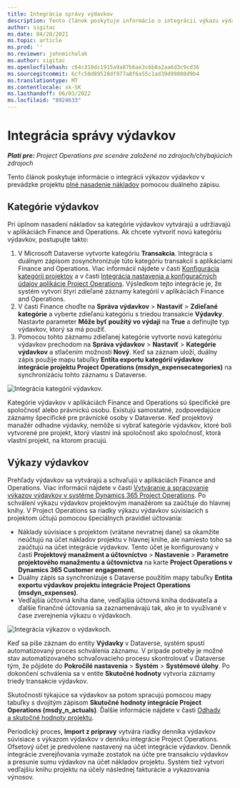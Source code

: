 ```yaml
---
title: Integrácia správy výdavkov
description: Tento článok poskytuje informácie o integrácii výkazu výdavkov v projektových operáciách pomocou duálneho zápisu.
author: sigitac
ms.date: 04/28/2021
ms.topic: article
ms.prod: ''
ms.reviewer: johnmichalak
ms.author: sigitac
ms.openlocfilehash: c64c318dc1915a9a87b6ae3c6b8a2aa6d3c9cd36
ms.sourcegitcommit: 6cfc50d89528df977a8f6a55c1ad39d99800d9b4
ms.translationtype: MT
ms.contentlocale: sk-SK
ms.lasthandoff: 06/03/2022
ms.locfileid: "8924633"
---
```

# <a name="expense-management-integration"></a>Integrácia správy výdavkov

_**Platí pre:** Project Operations pre scenáre založené na zdrojoch/chýbajúcich zdrojoch_

Tento článok poskytuje informácie o integrácii výkazov výdavkov v prevádzke projektu [plné nasadenie nákladov](../expense/expense-overview.md) pomocou duálneho zápisu.

## <a name="expense-categories"></a>Kategórie výdavkov

Pri úplnom nasadení nákladov sa kategórie výdavkov vytvárajú a udržiavajú v aplikáciách Finance and Operations. Ak chcete vytvoriť novú kategóriu výdavkov, postupujte takto:

1. V Microsoft Dataverse vytvorte kategóriu **Transakcia**. Integrácia s duálnym zápisom zosynchronizuje túto kategóriu transakcií s aplikáciami Finance and Operations. Viac informácií nájdete v časti [Konfigurácia kategórií projektov](/dynamics365/project-operations/project-accounting/configure-project-categories) a v časti [Integrácia nastavenia a konfiguračných údajov aplikácie Project Operations](resource-dual-write-setup-integration.md). Výsledkom tejto integrácie je, že systém vytvorí štyri zdieľané záznamy kategórií v aplikáciách Finance and Operations.
2. V časti Finance choďte na **Správa výdavkov** > **Nastaviť** > **Zdieľané kategórie** a vyberte zdieľanú kategóriu s triedou transakcie **Výdavky**. Nastavte parameter **Môže byť použitý vo výdaji** na **True** a definujte typ výdavkov, ktorý sa má použiť.
3. Pomocou tohto záznamu zdieľanej kategórie vytvorte novú kategóriu výdavkov prechodom na **Správa výdavkov** > **Nastaviť** > **Kategórie výdavkov** a stlačením možnosti **Nový**. Keď sa záznam uloží, duálny zápis použije mapu tabuľky **Entita exportu kategórií výdavkov integrácie projektu Project Operations (msdyn\_expensecategories)** na synchronizáciu tohto záznamu s Dataverse.

  ![Integrácia kategórií výdavkov.](./media/DW6ExpenseCategories.png)

Kategórie výdavkov v aplikáciách Finance and Operations sú špecifické pre spoločnosť alebo právnickú osobu. Existujú samostatné, zodpovedajúce záznamy špecifické pre právnické osoby v Dataverse. Keď projektový manažér odhadne výdavky, nemôže si vybrať kategórie výdavkov, ktoré boli vytvorené pre projekt, ktorý vlastní iná spoločnosť ako spoločnosť, ktorá vlastní projekt, na ktorom pracujú. 

## <a name="expense-reports"></a>Výkazy výdavkov

Prehľady výdavkov sa vytvárajú a schvaľujú v aplikáciách Finance and Operations. Viac informácií nájdete v časti [Vytváranie a spracovanie výkazov výdavkov v systéme Dynamics 365 Project Operations](/learn/modules/create-process-expense-reports/). Po schválení výkazu výdavkov projektovým manažérom sa zaúčtuje do hlavnej knihy. V Project Operations sa riadky výkazu výdavkov súvisiacich s projektom účtujú pomocou špeciálnych pravidiel účtovania:

  - Náklady súvisiace s projektom (vrátane nevratnej dane) sa okamžite neúčtujú na účet nákladov projektu v hlavnej knihe, ale namiesto toho sa zaúčtujú na účet integrácie výdavkov. Tento účet je konfigurovaný v časti **Projektový manažment a účtovníctvo** > **Nastavenie** > **Parametre projektového manažmentu a účtovníctva** na karte **Project Operations v Dynamics 365 Customer engagement**.
  - Duálny zápis sa synchronizuje s Dataverse použitím mapy tabuľky **Entita exportu výdavkov projektu integrácie Project Operations (msdyn\_expenses)**.
  - Vedľajšia účtovná kniha dane, vedľajšia účtovná kniha dodávateľa a ďalšie finančné účtovania sa zaznamenávajú tak, ako je to využívané v čase zverejnenia výkazu o výdavkoch.

  ![Integrácia výkazov o výdavkoch.](./media/DW6ExpenseReports.png)

Keď sa píše záznam do entity **Výdavky** v Dataverse, systém spustí automatizovaný proces schválenia záznamu. V prípade potreby je možné stav automatizovaného schvaľovacieho procesu skontrolovať v Dataverse tým, že pôjdete do **Pokročilé nastavenia** > **Systém** > **Systémové úlohy**. Po dokončení schválenia sa v entite **Skutočné hodnoty** vytvoria záznamy triedy transakcie výdavkov.

Skutočnosti týkajúce sa výdavkov sa potom spracujú pomocou mapy tabuľky s dvojitým zápisom **Skutočné hodnoty integrácie Project Operations (msdy\_n_actuals)**. Ďalšie informácie nájdete v časti [Odhady a skutočné hodnoty projektu](resource-dual-write-estimates-actuals.md).

Periodický proces, **Import z prípravy** vytvára riadky denníka výdavkov súvisiace s výkazom výdavkov v denníku integrácie Project Operations. Ofsetový účet je predvolene nastavený na účet integrácie výdavkov. Denník integrácie zverejňovania vymaže zostatok na účte pre transakciu výdavkov a presunie sumu výdavkov na účet nákladov projektu. Systém tiež vytvorí vedľajšiu knihu projektu na účely následnej fakturácie a vykazovania výnosov.
